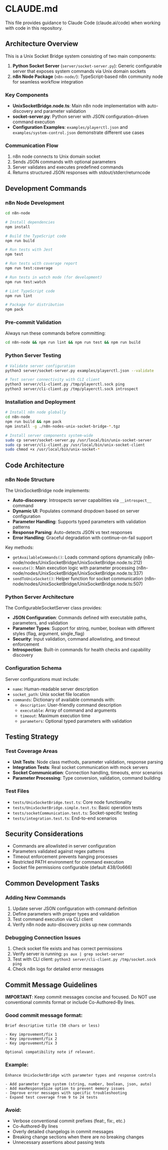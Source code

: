 # CLAUDE.md

This file provides guidance to Claude Code (claude.ai/code) when working with code in this repository.

## Architecture Overview

This is a Unix Socket Bridge system consisting of two main components:

1. **Python Socket Server** (`server/socket-server.py`): Generic configurable server that exposes system commands via Unix domain sockets
2. **n8n Node Package** (`n8n-node/`): TypeScript-based n8n community node for seamless workflow integration

### Key Components

- **UnixSocketBridge.node.ts**: Main n8n node implementation with auto-discovery and parameter validation
- **socket-server.py**: Python server with JSON configuration-driven command execution
- **Configuration Examples**: `examples/playerctl.json` and `examples/system-control.json` demonstrate different use cases

### Communication Flow

1. n8n node connects to Unix domain socket
2. Sends JSON commands with optional parameters
3. Server validates and executes predefined commands
4. Returns structured JSON responses with stdout/stderr/returncode

## Development Commands

### n8n Node Development

```bash
cd n8n-node

# Install dependencies
npm install

# Build the TypeScript code
npm run build

# Run tests with Jest
npm test

# Run tests with coverage report
npm run test:coverage

# Run tests in watch mode (for development)
npm run test:watch

# Lint TypeScript code
npm run lint

# Package for distribution
npm pack
```

### Pre-commit Validation

Always run these commands before committing:

```bash
cd n8n-node && npm run lint && npm run test && npm run build
```

### Python Server Testing

```bash
# Validate server configuration
python3 server/socket-server.py examples/playerctl.json --validate

# Test server connectivity with CLI client
python3 server/cli-client.py /tmp/playerctl.sock ping
python3 server/cli-client.py /tmp/playerctl.sock introspect
```

### Installation and Deployment

```bash
# Install n8n node globally
cd n8n-node
npm run build && npm pack
npm install -g ./n8n-nodes-unix-socket-bridge-*.tgz

# Install server components system-wide
sudo cp server/socket-server.py /usr/local/bin/unix-socket-server
sudo cp server/cli-client.py /usr/local/bin/unix-socket-client
sudo chmod +x /usr/local/bin/unix-socket-*
```

## Code Architecture

### n8n Node Structure

The UnixSocketBridge node implements:

- **Auto-discovery**: Introspects server capabilities via `__introspect__` command
- **Dynamic UI**: Populates command dropdown based on server configuration
- **Parameter Handling**: Supports typed parameters with validation patterns
- **Response Parsing**: Auto-detects JSON vs text responses
- **Error Handling**: Graceful degradation with continue-on-fail support

Key methods:
- `getAvailableCommands()`: Loads command options dynamically (n8n-node/nodes/UnixSocketBridge/UnixSocketBridge.node.ts:212)
- `execute()`: Main execution logic with parameter processing (n8n-node/nodes/UnixSocketBridge/UnixSocketBridge.node.ts:337)
- `sendToUnixSocket()`: Helper function for socket communication (n8n-node/nodes/UnixSocketBridge/UnixSocketBridge.node.ts:507)

### Python Server Architecture

The ConfigurableSocketServer class provides:

- **JSON Configuration**: Commands defined with executable paths, parameters, and validation
- **Parameter Types**: Support for string, number, boolean with different styles (flag, argument, single_flag)
- **Security**: Input validation, command allowlisting, and timeout enforcement
- **Introspection**: Built-in commands for health checks and capability discovery

### Configuration Schema

Server configurations must include:
- `name`: Human-readable server description
- `socket_path`: Unix socket file location
- `commands`: Dictionary of available commands with:
  - `description`: User-friendly command description
  - `executable`: Array of command and arguments
  - `timeout`: Maximum execution time
  - `parameters`: Optional typed parameters with validation

## Testing Strategy

### Test Coverage Areas

- **Unit Tests**: Node class methods, parameter validation, response parsing
- **Integration Tests**: Real socket communication with mock servers
- **Socket Communication**: Connection handling, timeouts, error scenarios
- **Parameter Processing**: Type conversion, validation, command building

### Test Files

- `tests/UnixSocketBridge.test.ts`: Core node functionality
- `tests/UnixSocketBridge.simple.test.ts`: Basic operation tests
- `tests/socketCommunication.test.ts`: Socket-specific testing
- `tests/integration.test.ts`: End-to-end scenarios

## Security Considerations

- Commands are allowlisted in server configuration
- Parameters validated against regex patterns
- Timeout enforcement prevents hanging processes
- Restricted PATH environment for command execution
- Socket file permissions configurable (default 438/0o666)

## Common Development Tasks

### Adding New Commands

1. Update server JSON configuration with command definition
2. Define parameters with proper types and validation
3. Test command execution via CLI client
4. Verify n8n node auto-discovery picks up new commands

### Debugging Connection Issues

1. Check socket file exists and has correct permissions
2. Verify server is running: `ps aux | grep socket-server`
3. Test with CLI client: `python3 server/cli-client.py /tmp/socket.sock ping`
4. Check n8n logs for detailed error messages

## Commit Message Guidelines

**IMPORTANT**: Keep commit messages concise and focused. Do NOT use conventional commits format or include Co-Authored-By lines.

### Good commit message format:
```
Brief descriptive title (50 chars or less)

- Key improvement/fix 1
- Key improvement/fix 2  
- Key improvement/fix 3

Optional compatibility note if relevant.
```

### Example:
```
Enhance UnixSocketBridge with parameter types and response controls

- Add parameter type system (string, number, boolean, json, auto)
- Add maxResponseSize option to prevent memory issues
- Improve error messages with specific troubleshooting
- Expand test coverage from 9 to 24 tests
```

### Avoid:
- Verbose conventional commit prefixes (feat:, fix:, etc.)
- Co-Authored-By lines
- Overly detailed changelogs in commit messages
- Breaking change sections when there are no breaking changes
- Unnecessary assertions about passing tests